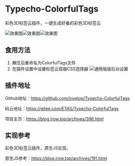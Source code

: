 # Typecho-ColorfulTags

彩色3D标签云插件，一键生成好看的彩色3D标签云

![效果图][1]![效果图][2]![效果图][3]

## 食用方法

 1. 解压后重命名为ColorfulTags文件
 2. 在插件设置中设置标签云容器CSS选择器
![通用版版后台设置][4]

## 插件地址

Github地址：<https://github.com/invelop/Typecho-ColorfulTags>

码云地址：<https://gitee.com/ETAS/Typecho-ColorfulTags>

项目主页：<https://blog.irow.top/archives/396.html>

## 实现参考
彩色3D标签云插件，原生JS实现。

原生JS参考：<https://blog.irow.top/archives/191.html>

[1]: https://cdn.irow.top/blog/2020/01/1814463442.png
[2]: https://cdn.irow.top/blog/2020/01/1934395081.png
[3]: https://cdn.irow.top/blog/2020/01/503948933.png
[4]: https://cdn.irow.top/blog/2020/01/3560795202.png